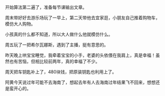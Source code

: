 开始算法第二遍了，准备每节课输出文章。

周末带好好去游乐场玩了一早上，第二天带他去宜家逛，小朋友自己推着购物车，模仿大人购物。

小孩真的什么都不知道，所以大人做什么他就模仿什么。

周五玩了一把希尔瓦娜斯，遇到了主播，挺有意思的。

昨天晚上哄宝宝睡觉，我牵着宝宝的小手，老婆的头依偎在我肩上，真是幸福！虽然也有苦恼，但相比较前两年，真的幸福了不少。

周天把车钥匙补上了，480块钱，把原装钥匙也利用上了。

阿黄今天说过年可能不去海南了，想起去年有人去海南过年结果飞不回来，想想还是蛮开心的。